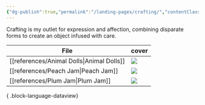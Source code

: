 ```yaml
---
{"dg-publish":true,"permalink":"/landing-pages/crafting/","contentClasses":"cards"}
---
```


Crafting is my outlet for expression and affection, combining disparate forms to create an object infused with care. 

| File                                         | cover                                                                                                                                                                                                                              |
| -------------------------------------------- | ---------------------------------------------------------------------------------------------------------------------------------------------------------------------------------------------------------------------------------- |
| [[references/Animal Dolls\|Animal Dolls]] | ![](https://lh3.googleusercontent.com/pw/AP1GczNo34rxaPMeRZzoCn8ZKY43O5R3cGDBc74Bz2GzGRECwsx_A_koNqF2B9FbJ7XkHLYkQ7dwCDgFb0-zPnuC1zUE_gSJbULnT8jCLa1eCKC8bg6EOy4olm4TFEspvr7dLnUxWyH0X2XYxC4kweohy0jY=w1601-h2135-s-no?authuser=0) |
| [[references/Peach Jam\|Peach Jam]]       | ![](https://lh3.googleusercontent.com/pw/AP1GczOhW8v8rL9Bh-VeU-QVVFLFAs4V-CJbBcmZCfrR75acjB7fJYSZFBcV-o74eU9Y_0NbpH5aGpHsNKh1kMr9B6MBgwG9Rf_aPRbohtzcSBkVMpRsOtnyWNzQ5TK8T6nRxhEZAvZ-dko-SJLehb9xsMfV=w1601-h2135-s-no?authuser=0) |
| [[references/Plum Jam\|Plum Jam]]         | ![](https://lh3.googleusercontent.com/pw/AP1GczPJfij0rbnJyBxnZBTTJwVucjbtnRIBpFwSga28APlJIkAVi9oAR6wfJfPgo8B0UO508ELyXbNDrt0SLAka7hagqTnne7qefNYLh9z18gIHFHzAtpVCQO57MpRB1SeLFwg7tEpIq7d5DMtRq1AbTyln=w1601-h2135-s-no?authuser=0) |

{ .block-language-dataview}
